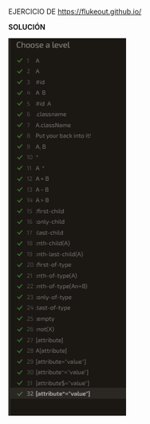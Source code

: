 EJERCICIO DE https://flukeout.github.io/

__SOLUCIÓN__

![X ERROR X](/imagenes/solucionFlukeout.png)
